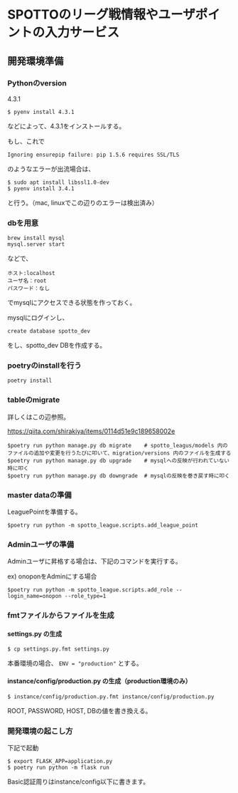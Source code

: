 # SPOTTOのリーグ戦情報やユーザポイントの入力サービス

## 開発環境準備
### Pythonのversion
4.3.1

```
$ pyenv install 4.3.1
```

などによって、4.3.1をインストールする。

もし、これで

```
Ignoring ensurepip failure: pip 1.5.6 requires SSL/TLS
```

のようなエラーが出流場合は、

```
$ sudo apt install libssl1.0-dev
$ pyenv install 3.4.1
```

と行う。（mac, linuxでこの辺りのエラーは検出済み）

###  dbを用意
```
brew install mysql
mysql.server start
```

などで、

```
ホスト:localhost
ユーザ名：root
パスワード：なし
```

でmysqlにアクセスできる状態を作っておく。

mysqlにログインし、

```
create database spotto_dev
```

をし、spotto_dev DBを作成する。


### poetryのinstallを行う

```
poetry install
```

### tableのmigrate
詳しくはこの辺参照。

https://qiita.com/shirakiya/items/0114d51e9c189658002e

```
$poetry run python manage.py db migrate    # spotto_leagus/models 内のファイルの追加や変更を行うたびに叩いて、migration/versions 内のファイルを生成する
$poetry run python manage.py db upgrade    # mysqlへの反映が行われていない時に叩く
$poetry run python manage.py db downgrade  # mysqlの反映を巻き戻す時に叩く
```

### master dataの準備

LeaguePointを準備する。
```
$poetry run python -m spotto_league.scripts.add_league_point
```

### Adminユーザの準備

Adminユーザに昇格する場合は、下記のコマンドを実行する。

ex) onoponをAdminにする場合

```
$poetry run python -m spotto_league.scripts.add_role --login_name=onopon --role_type=1
```

### fmtファイルからファイルを生成

#### settings.py の生成

```
$ cp settings.py.fmt settings.py
```

本番環境の場合、 `ENV = "production"` とする。

#### instance/config/production.py の生成（production環境のみ）

```
$ instance/config/production.py.fmt instance/config/production.py
```

ROOT, PASSWORD, HOST, DBの値を書き換える。

### 開発環境の起こし方

下記で起動

```
$ export FLASK_APP=application.py
$ poetry run python -m flask run
```

Basic認証周りはinstance/config以下に書きます。
